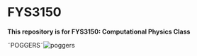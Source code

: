 # FYS3150

**This repository is for FYS3150: Computational Physics Class** 

˜POGGERS˜![poggers](https://user-images.githubusercontent.com/89593997/130994566-0d764545-cfb1-48e8-9acb-b051e5db49e9.jpg)
